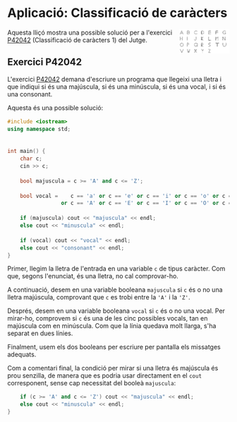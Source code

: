 # Aplicació: Classificació de caràcters

<img src='./classificacio-caracters.png' style='height: 4em; float: right; margin: 0 0 1em 1em;'/>


Aquesta lliçó mostra una possible solució per a l'exercici
[P42042](https://jutge.org/problems/P42042) (Classificació de caràcters 1) del
Jutge.



## Exercici P42042

L'exercici [P42042](https://jutge.org/problems/P42042)
demana d'escriure un programa que llegeixi una lletra i que indiqui si és
una majúscula, si és una minúscula, si és una vocal, i si és una consonant.

Aquesta és una possible solució:

```c++
#include <iostream>
using namespace std;


int main() {
    char c;
    cin >> c;

    bool majuscula = c >= 'A' and c <= 'Z';

    bool vocal =    c == 'a' or c == 'e' or c == 'i' or c == 'o' or c == 'u'
                 or c == 'A' or c == 'E' or c == 'I' or c == 'O' or c == 'U';

    if (majuscula) cout << "majuscula" << endl;
    else cout << "minuscula" << endl;

    if (vocal) cout << "vocal" << endl;
    else cout << "consonant" << endl;
}
```

Primer, llegim la lletra de l'entrada en una variable `c` de tipus caràcter.
Com que, segons l'enunciat, és una lletra, no cal comprovar-ho.

A continuació, desem en una variable booleana `majuscula`
si `c` és o no una lletra majúscula,
comprovant que `c` es trobi entre la `'A'` i la `'Z'`.

Després, desem en una variable booleana `vocal` si `c` és o no una vocal.
Per mirar-ho, comprovem si `c` és una de les cinc
possibles vocals, tan en majúscula com en minúscula.
Com que la línia quedava molt llarga, s'ha separat en dues línies.

Finalment, usem els dos booleans per escriure per pantalla els missatges adequats.

Com a comentari final,
la condició per mirar si una lletra és majúscula és prou senzilla,
de manera que es podria usar directament en el `cout` corresponent,
sense cap necessitat del booleà `majuscula`:

```c++
    if (c >= 'A' and c <= 'Z') cout << "majuscula" << endl;
    else cout << "minuscula" << endl;
}
```


<? author("jpetit") ?>

